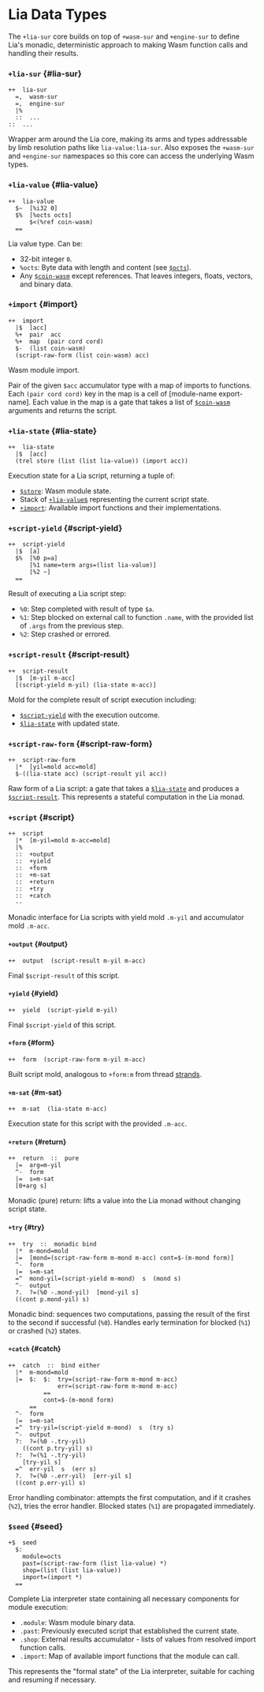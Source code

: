 # Lia Data Types

The `+lia-sur` core builds on top of `+wasm-sur` and `+engine-sur` to define Lia's monadic, deterministic approach to making Wasm function calls and handling their results.

### `+lia-sur` {#lia-sur}

```hoon
++  lia-sur
  =,  wasm-sur
  =,  engine-sur
  |%
  ::  ...
::  ...
```

Wrapper arm around the Lia core, making its arms and types addressable by limb resolution paths like `lia-value:lia-sur`. Also exposes the `+wasm-sur` and `+engine-sur` namespaces so this core can access the underlying Wasm types.

### `+lia-value` {#lia-value}

```hoon
++  lia-value
  $~  [%i32 0]
  $%  [%octs octs]
      $<(%ref coin-wasm)
  ==
```

Lia value type. Can be:
- 32-bit integer `0`.
- `%octs`: Byte data with length and content (see [`$octs`](./wasm-data-types.md#octs)).
- Any [`$coin-wasm`](./wasm-data-types.md#coin-wasm) except references. That leaves integers, floats, vectors, and binary data.

### `+import` {#import}

```hoon
++  import
  |$  [acc]
  %+  pair  acc
  %+  map  (pair cord cord)
  $-  (list coin-wasm)
  (script-raw-form (list coin-wasm) acc)
```

Wasm module import.

Pair of the given `$acc` accumulator type with a map of imports to functions. Each `(pair cord cord)` key in the map is a cell of \[module-name export-name]. Each value in the map is a gate that takes a list of [`$coin-wasm`](./wasm-data-types.md#coin-wasm) arguments and returns the script.

### `+lia-state` {#lia-state}

```hoon
++  lia-state
  |$  [acc]
  (trel store (list (list lia-value)) (import acc))
```

Execution state for a Lia script, returning a tuple of:
- [`$store`](./wasm-interpreter-data-types.md#store): Wasm module state.
- Stack of [`+lia-value`s](#lia-value) representing the current script state.
- [`+import`](#import): Available import functions and their implementations.

### `+script-yield` {#script-yield}

```hoon
++  script-yield
  |$  [a]
  $%  [%0 p=a]
      [%1 name=term args=(list lia-value)]
      [%2 ~]
  ==
```

Result of executing a Lia script step:
- `%0`: Step completed with result of type `$a`.
- `%1`: Step blocked on external call to function `.name`, with the provided list of `.args` from the previous step.
- `%2`: Step crashed or errored.

### `+script-result` {#script-result}

```hoon
++  script-result
  |$  [m-yil m-acc]
  [(script-yield m-yil) (lia-state m-acc)]
```

Mold for the complete result of script execution including:
- [`$script-yield`](#script-yield) with the execution outcome.
- [`$lia-state`](#lia-state) with updated state.

### `+script-raw-form` {#script-raw-form}

```hoon
++  script-raw-form
  |*  [yil=mold acc=mold]
  $-((lia-state acc) (script-result yil acc))
```

Raw form of a Lia script: a gate that takes a [`$lia-state`](#lia-state) and produces a [`$script-result`](#script-result). This represents a stateful computation in the Lia monad.

### `+script` {#script}

```hoon
++  script
  |*  [m-yil=mold m-acc=mold]
  |%
  ::  +output
  ::  +yield
  ::  +form
  ::  +m-sat
  ::  +return
  ::  +try
  ::  +catch
  --
```

Monadic interface for Lia scripts with yield mold `.m-yil` and accumulator mold `.m-acc`.

#### `+output` {#output}

```hoon
++  output  (script-result m-yil m-acc)
```

Final `$script-result` of this script.

#### `+yield` {#yield}

```hoon
++  yield  (script-yield m-yil)
```

Final `$script-yield` of this script.

#### `+form` {#form}

```hoon
++  form  (script-raw-form m-yil m-acc)
```

Built script mold, analogous to `+form:m` from thread [strands](../../../urbit-os/base/threads/basics/fundamentals.md#strands).

#### `+m-sat` {#m-sat}

```hoon
++  m-sat  (lia-state m-acc)
```

Execution state for this script with the provided `.m-acc`.

#### `+return` {#return}

```hoon
++  return  ::  pure
  |=  arg=m-yil
  ^-  form
  |=  s=m-sat
  [0+arg s]
```

Monadic (pure) return: lifts a value into the Lia monad without changing script state.

#### `+try` {#try}

```hoon
++  try  ::  monadic bind
  |*  m-mond=mold
  |=  [mond=(script-raw-form m-mond m-acc) cont=$-(m-mond form)]
  ^-  form
  |=  s=m-sat
  =^  mond-yil=(script-yield m-mond)  s  (mond s)
  ^-  output
  ?.  ?=(%0 -.mond-yil)  [mond-yil s]
  ((cont p.mond-yil) s)
```

Monadic bind: sequences two computations, passing the result of the first to the second if successful (`%0`). Handles early termination for blocked (`%1`) or crashed (`%2`) states.

#### `+catch` {#catch}

```hoon
++  catch  ::  bind either
  |*  m-mond=mold
  |=  $:  $:  try=(script-raw-form m-mond m-acc)
              err=(script-raw-form m-mond m-acc)
          ==
          cont=$-(m-mond form)
      ==
  ^-  form
  |=  s=m-sat
  =^  try-yil=(script-yield m-mond)  s  (try s)
  ^-  output
  ?:  ?=(%0 -.try-yil)
    ((cont p.try-yil) s)
  ?:  ?=(%1 -.try-yil)
    [try-yil s]
  =^  err-yil  s  (err s)
  ?.  ?=(%0 -.err-yil)  [err-yil s]
  ((cont p.err-yil) s)
```

Error handling combinator: attempts the first computation, and if it crashes (`%2`), tries the error handler. Blocked states (`%1`) are propagated immediately.

### `$seed` {#seed}

```hoon
+$  seed
  $:
    module=octs
    past=(script-raw-form (list lia-value) *)
    shop=(list (list lia-value))
    import=(import *)
  ==
```

Complete Lia interpreter state containing all necessary components for module execution:
- `.module`: Wasm module binary data.
- `.past`: Previously executed script that established the current state.
- `.shop`: External results accumulator - lists of values from resolved import function calls.
- `.import`: Map of available import functions that the module can call.

This represents the "formal state" of the Lia interpreter, suitable for caching and resuming if necessary.


